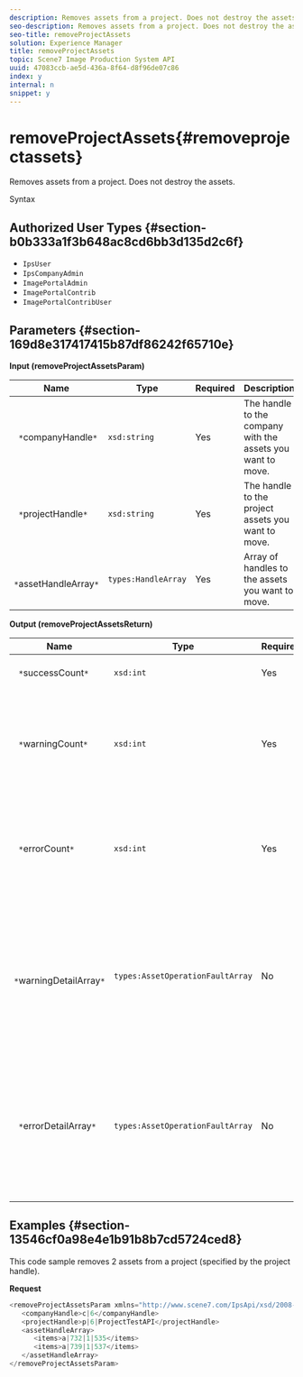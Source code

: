 ```yaml
---
description: Removes assets from a project. Does not destroy the assets.
seo-description: Removes assets from a project. Does not destroy the assets.
seo-title: removeProjectAssets
solution: Experience Manager
title: removeProjectAssets
topic: Scene7 Image Production System API
uuid: 47083ccb-ae5d-436a-8f64-d8f96de07c86
index: y
internal: n
snippet: y
---
```


# removeProjectAssets{#removeprojectassets}

Removes assets from a project. Does not destroy the assets.

 Syntax 

## Authorized User Types {#section-b0b333a1f3b648ac8cd6bb3d135d2c6f}

* `IpsUser` 
* `IpsCompanyAdmin` 
* `ImagePortalAdmin` 
* `ImagePortalContrib` 
* `ImagePortalContribUser`

## Parameters {#section-169d8e317417415b87df86242f65710e}

**Input (removeProjectAssetsParam)** 

|  Name  | Type  | Required  | Description  |
|---|---|---|---|
|  ` *`companyHandle`*`  | `xsd:string`  | Yes  | The handle to the company with the assets you want to move.  |
|  ` *`projectHandle`*`  | `xsd:string`  | Yes  | The handle to the project assets you want to move.  |
|  ` *`assetHandleArray`*`  | `types:HandleArray`  | Yes  | Array of handles to the assets you want to move.  |

**Output (removeProjectAssetsReturn)** 

|  Name  | Type  | Required  | Description  |
|---|---|---|---|
|  ` *`successCount`*`  | `xsd:int`  | Yes  | Successfully removed asset count.  |
|  ` *`warningCount`*`  | `xsd:int`  | Yes  | The number of warnings generated when the operation attempted to remove assets from the project.  |
|  ` *`errorCount`*`  | `xsd:int`  | Yes  | The number of errors generated when the operation attempted to remove assets from the project.  |
|  ` *`warningDetailArray`*`  | `types:AssetOperationFaultArray`  | No  | The array of details associated with the assets that generated warnings when the operation attempted to remove them from the project.  |
|  ` *`errorDetailArray`*`  | `types:AssetOperationFaultArray`  | No  | The array of details associated with the assets that generated errors when the operation attempted to remove them from the project.  |

## Examples {#section-13546cf0a98e4e1b91b8b7cd5724ced8}

This code sample removes 2 assets from a project (specified by the project handle).

**Request** 

```java
<removeProjectAssetsParam xmlns="http://www.scene7.com/IpsApi/xsd/2008-01-15">
   <companyHandle>c|6</companyHandle>
   <projectHandle>p|6|ProjectTestAPI</projectHandle>
   <assetHandleArray>
      <items>a|732|1|535</items>
      <items>a|739|1|537</items>
   </assetHandleArray>
</removeProjectAssetsParam>
```

